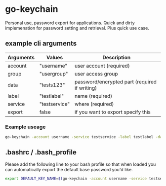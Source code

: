 # go-keychain

Personal use, password export for applications. Quick and dirty implemenation for password setting and retrieval. Plus quick use case.

## example cli arguments

Arguments | Values | Description
---         | ---           | ---
account     | "username"    | user account (required)
group       | "usergroup"   | user access group
data        | "tests123"    | password/encrypted part (required if writing)
label       | "testlabel"   | name (required)
service     | "testservice" | where (required)
export      | false         | if you want to export specify this

### Example useage

``` bash
go-keychain -account username -service testservice -label testlabel -data tests123
```

## .bashrc / .bash_profile

Please add the following line to your bash profile so that when loaded you can automatically export
the default base password you'd like.

``` bash
export DEFAULT_KEY_NAME=$(go-keychain -account username -service testservice -label testlabel -read)
```
